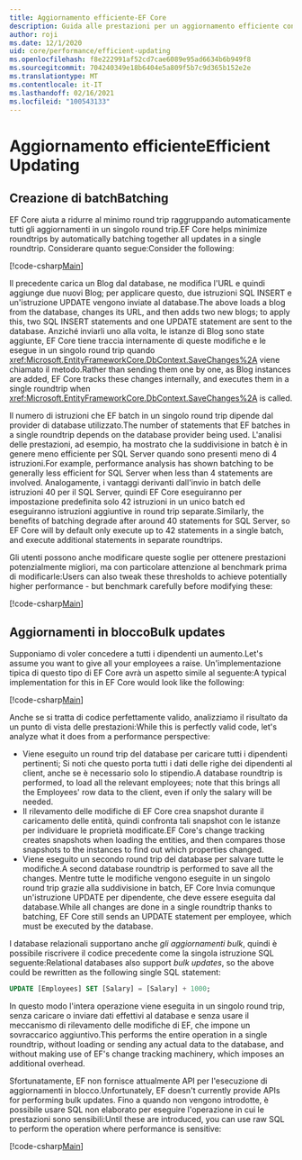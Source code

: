 ```yaml
---
title: Aggiornamento efficiente-EF Core
description: Guida alle prestazioni per un aggiornamento efficiente con Entity Framework Core
author: roji
ms.date: 12/1/2020
uid: core/performance/efficient-updating
ms.openlocfilehash: f8e222991af52cd7cae6089e95ad6634b6b949f8
ms.sourcegitcommit: 704240349e18b6404e5a809f5b7c9d365b152e2e
ms.translationtype: MT
ms.contentlocale: it-IT
ms.lasthandoff: 02/16/2021
ms.locfileid: "100543133"
---
```

# <a name="efficient-updating"></a><span data-ttu-id="1da66-103">Aggiornamento efficiente</span><span class="sxs-lookup"><span data-stu-id="1da66-103">Efficient Updating</span></span>

## <a name="batching"></a><span data-ttu-id="1da66-104">Creazione di batch</span><span class="sxs-lookup"><span data-stu-id="1da66-104">Batching</span></span>

<span data-ttu-id="1da66-105">EF Core aiuta a ridurre al minimo round trip raggruppando automaticamente tutti gli aggiornamenti in un singolo round trip.</span><span class="sxs-lookup"><span data-stu-id="1da66-105">EF Core helps minimize roundtrips by automatically batching together all updates in a single roundtrip.</span></span> <span data-ttu-id="1da66-106">Considerare quanto segue:</span><span class="sxs-lookup"><span data-stu-id="1da66-106">Consider the following:</span></span>

[!code-csharp[Main](../../../samples/core/Performance/Program.cs#SaveChangesBatching)]

<span data-ttu-id="1da66-107">Il precedente carica un Blog dal database, ne modifica l'URL e quindi aggiunge due nuovi Blog; per applicare questo, due istruzioni SQL INSERT e un'istruzione UPDATE vengono inviate al database.</span><span class="sxs-lookup"><span data-stu-id="1da66-107">The above loads a blog from the database, changes its URL, and then adds two new blogs; to apply this, two SQL INSERT statements and one UPDATE statement are sent to the database.</span></span> <span data-ttu-id="1da66-108">Anziché inviarli uno alla volta, le istanze di Blog sono state aggiunte, EF Core tiene traccia internamente di queste modifiche e le esegue in un singolo round trip quando <xref:Microsoft.EntityFrameworkCore.DbContext.SaveChanges%2A> viene chiamato il metodo.</span><span class="sxs-lookup"><span data-stu-id="1da66-108">Rather than sending them one by one, as Blog instances are added, EF Core tracks these changes internally, and executes them in a single roundtrip when <xref:Microsoft.EntityFrameworkCore.DbContext.SaveChanges%2A> is called.</span></span>

<span data-ttu-id="1da66-109">Il numero di istruzioni che EF batch in un singolo round trip dipende dal provider di database utilizzato.</span><span class="sxs-lookup"><span data-stu-id="1da66-109">The number of statements that EF batches in a single roundtrip depends on the database provider being used.</span></span> <span data-ttu-id="1da66-110">L'analisi delle prestazioni, ad esempio, ha mostrato che la suddivisione in batch è in genere meno efficiente per SQL Server quando sono presenti meno di 4 istruzioni.</span><span class="sxs-lookup"><span data-stu-id="1da66-110">For example, performance analysis has shown batching to be generally less efficient for SQL Server when less than 4 statements are involved.</span></span> <span data-ttu-id="1da66-111">Analogamente, i vantaggi derivanti dall'invio in batch delle istruzioni 40 per il SQL Server, quindi EF Core eseguiranno per impostazione predefinita solo 42 istruzioni in un unico batch ed eseguiranno istruzioni aggiuntive in round trip separate.</span><span class="sxs-lookup"><span data-stu-id="1da66-111">Similarly, the benefits of batching degrade after around 40 statements for SQL Server, so EF Core will by default only execute up to 42 statements in a single batch, and execute additional statements in separate roundtrips.</span></span>

<span data-ttu-id="1da66-112">Gli utenti possono anche modificare queste soglie per ottenere prestazioni potenzialmente migliori, ma con particolare attenzione al benchmark prima di modificarle:</span><span class="sxs-lookup"><span data-stu-id="1da66-112">Users can also tweak these thresholds to achieve potentially higher performance - but benchmark carefully before modifying these:</span></span>

[!code-csharp[Main](../../../samples/core/Performance/BatchTweakingContext.cs#BatchTweaking)]

## <a name="bulk-updates"></a><span data-ttu-id="1da66-113">Aggiornamenti in blocco</span><span class="sxs-lookup"><span data-stu-id="1da66-113">Bulk updates</span></span>

<span data-ttu-id="1da66-114">Supponiamo di voler concedere a tutti i dipendenti un aumento.</span><span class="sxs-lookup"><span data-stu-id="1da66-114">Let's assume you want to give all your employees a raise.</span></span> <span data-ttu-id="1da66-115">Un'implementazione tipica di questo tipo di EF Core avrà un aspetto simile al seguente:</span><span class="sxs-lookup"><span data-stu-id="1da66-115">A typical implementation for this in EF Core would look like the following:</span></span>

[!code-csharp[Main](../../../samples/core/Performance/Program.cs#UpdateWithoutBulk)]

<span data-ttu-id="1da66-116">Anche se si tratta di codice perfettamente valido, analizziamo il risultato da un punto di vista delle prestazioni:</span><span class="sxs-lookup"><span data-stu-id="1da66-116">While this is perfectly valid code, let's analyze what it does from a performance perspective:</span></span>

* <span data-ttu-id="1da66-117">Viene eseguito un round trip del database per caricare tutti i dipendenti pertinenti; Si noti che questo porta tutti i dati delle righe dei dipendenti al client, anche se è necessario solo lo stipendio.</span><span class="sxs-lookup"><span data-stu-id="1da66-117">A database roundtrip is performed, to load all the relevant employees; note that this brings all the Employees' row data to the client, even if only the salary will be needed.</span></span>
* <span data-ttu-id="1da66-118">Il rilevamento delle modifiche di EF Core crea snapshot durante il caricamento delle entità, quindi confronta tali snapshot con le istanze per individuare le proprietà modificate.</span><span class="sxs-lookup"><span data-stu-id="1da66-118">EF Core's change tracking creates snapshots when loading the entities, and then compares those snapshots to the instances to find out which properties changed.</span></span>
* <span data-ttu-id="1da66-119">Viene eseguito un secondo round trip del database per salvare tutte le modifiche.</span><span class="sxs-lookup"><span data-stu-id="1da66-119">A second database roundtrip is performed to save all the changes.</span></span> <span data-ttu-id="1da66-120">Mentre tutte le modifiche vengono eseguite in un singolo round trip grazie alla suddivisione in batch, EF Core Invia comunque un'istruzione UPDATE per dipendente, che deve essere eseguita dal database.</span><span class="sxs-lookup"><span data-stu-id="1da66-120">While all changes are done in a single roundtrip thanks to batching, EF Core still sends an UPDATE statement per employee, which must be executed by the database.</span></span>

<span data-ttu-id="1da66-121">I database relazionali supportano anche *gli aggiornamenti bulk*, quindi è possibile riscrivere il codice precedente come la singola istruzione SQL seguente:</span><span class="sxs-lookup"><span data-stu-id="1da66-121">Relational databases also support *bulk updates*, so the above could be rewritten as the following single SQL statement:</span></span>

```sql
UPDATE [Employees] SET [Salary] = [Salary] + 1000;
```

<span data-ttu-id="1da66-122">In questo modo l'intera operazione viene eseguita in un singolo round trip, senza caricare o inviare dati effettivi al database e senza usare il meccanismo di rilevamento delle modifiche di EF, che impone un sovraccarico aggiuntivo.</span><span class="sxs-lookup"><span data-stu-id="1da66-122">This performs the entire operation in a single roundtrip, without loading or sending any actual data to the database, and without making use of EF's change tracking machinery, which imposes an additional overhead.</span></span>

<span data-ttu-id="1da66-123">Sfortunatamente, EF non fornisce attualmente API per l'esecuzione di aggiornamenti in blocco.</span><span class="sxs-lookup"><span data-stu-id="1da66-123">Unfortunately, EF doesn't currently provide APIs for performing bulk updates.</span></span> <span data-ttu-id="1da66-124">Fino a quando non vengono introdotte, è possibile usare SQL non elaborato per eseguire l'operazione in cui le prestazioni sono sensibili:</span><span class="sxs-lookup"><span data-stu-id="1da66-124">Until these are introduced, you can use raw SQL to perform the operation where performance is sensitive:</span></span>

[!code-csharp[Main](../../../samples/core/Performance/Program.cs#UpdateWithBulk)]
